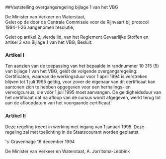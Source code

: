 <meta http-equiv='Content-Type' content='text/html; charset=utf-8' />

##Vaststelling overgangsregeling bijlage 1 van het VBG

De Minister van Verkeer en Waterstaat,  
Gelet op de door de Centrale Commissie voor de Rijnvaart bij protocol 1994-1-26 aangenomen resolutie;

Gelet op artikel 2, vierde lid, van het Reglement Gevaarlijke Stoffen en artikel 3 van Bijlage 1 van het VBG;
Besluit:    

### Artikel  I  

Ten aanzien van de toepassing van het bepaalde in randnummer 10 315 (5) van bijlage 1 van het VBG, geldt de volgende overgangsregeling: Certificaten, waarvan de werkingsduur voor 1 april 1994 is verstreken blijven tot 1 juli 1995 geldig, voor zover de eigenaar van dit certificaat kan aantonen zich te hebben opgegeven voor een herhalings- en vervolgcursus, die vóór 1 juli 1995 moet aanvangen. De geldigheidsduur van het certificaat dat na afloop van de cursus wordt afgegeven, werkt terug tot aan de afloopdatum van het voorgaande certificaat. 

### Artikel  II  

Deze regeling treedt in werking met ingang van 1 januari 1995. Deze regeling zal met toelichting in de Staatscourant worden geplaatst. 

's-Gravenhage 
16 december 1994    

De 
Minister van Verkeer en Waterstaat, 
A.  Jorritsma-Lebbink      
